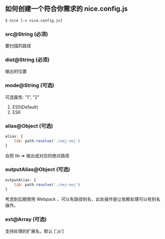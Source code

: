 ## 如何创建一个符合你需求的 nice.config.js

```bash
$ nice [-c nice.config.js]
```

### src@String (必须)
要扫描的路径


### dist@String (必须)
输出的位置


### mode@String (可选)
可选属性: "1", "2"
1. ES5(Default)
2. ES6 

### alias@Object (可选)
```javascript
alias: {
    lib: path.resolve('./nej-nej')
}
```
会把 lib => 输出成对应的绝对路径

### outputAlias@Object (可选)
```javascript
outputAlias: {
    lib: path.resolve('./nej-nej')
}
```
考虑到后期使用 Webpack ，可以有路径别名，此处操作是让依赖处理可以有别名操作。

### ext@Array<String> (可选)
支持处理的扩展名，默认 ['.js']